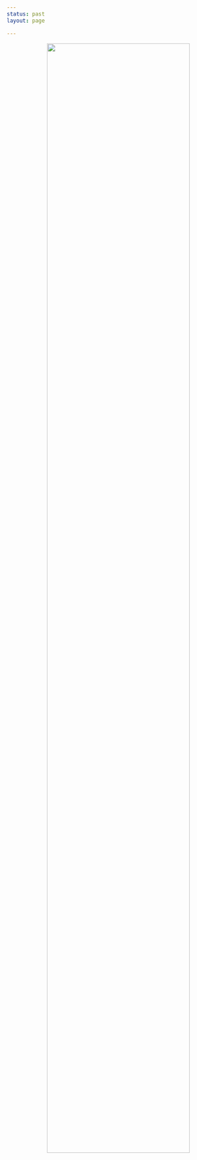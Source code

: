```yaml
---
status: past
layout: page

---
```


<center> <img src="{{site.baseurl}}/assets/images/FountainShow.jpg" width="80%"> </center>
